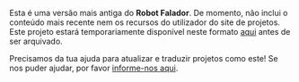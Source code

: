Esta é uma versão mais antiga do **Robot Falador**. De momento, não inclui o conteúdo mais recente nem os recursos do utilizador do site de projetos. Este projeto estará temporariamente disponível neste formato [aqui](images/ChatBot.pdf) antes de ser arquivado.

Precisamos da tua ajuda para atualizar e traduzir projetos como este! Se nos puder ajudar, por favor [informe-nos aqui](https://rpf.io/translators).
